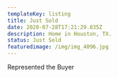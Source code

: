 ```yaml
---
templateKey: listing
title: Just Sold
date: 2020-07-28T17:21:29.835Z
description: Home in Houston, TX.
status: Just Sold
featuredimage: /img/img_4096.jpg
---
```

Represented the Buyer